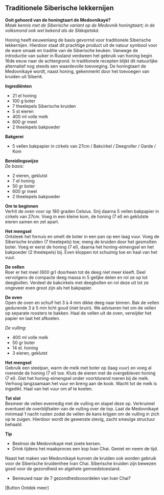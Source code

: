 ## Traditionele Siberische lekkernijen
 
**Ooit gehoord van de honingtaart de Medovnikayé?** <br> 
_Maak kennis met de Siberische variant op de Medovnik honingtaart; in de volksmond ook wel bekend als de Slàkajetská._

Honing heeft eeuwenlang de basis gevormd voor traditionele Siberische lekkernijen. Hierdoor staat dit prachtige product uit de natuur symbool voor de ware smaak en traditie van de Siberische keuken. Vanwege de introductie van suiker in Rusland verdween het gebruik van honing begin 16de eeuw naar de achtergrond. In traditionele recepten blijkt dit natuurlijke alternatief nog steeds een waardevolle toevoeging. De honingtaart de Medovnikayé wordt, naast honing, gekenmerkt door het toevoegen van kruiden uit Siberië.

**Ingrediënten** <br>
* 21 el honing
* 100 g boter
* 7 theelepels Siberische kruiden 
* 5 st eieren
* 400 ml volle melk
* 600 gr meel
* 2 theelepels bakpoeder

**Bakgerei** <br>
* 5 vellen bakpapier in cirkels van 27cm / Bakcirkel / Deegroller / Garde / Kom

**Bereidingswijze**<br>
_De basis:_ <br>
* 2 eieren, geklutst
* 7 el honing
* 50 gr boter
* 600 gr meel
* 2 theelepels bakpoeder

**Om te beginnen** <br>
Verhit de oven voor op 180 graden Celsius. Snij daarna 5 vellen bakpapier in cirkels van 27cm. Voeg in een kleine kom, de honing (7 el) en geklutste eieren samen en zet apart. 

**Het mengsel** <br>
Ontsteek het fornuis en smelt de boter in een pan op een laag vuur. Voeg de Siberische kruiden (7 theelepels) toe; meng de kruiden door het gesmolten boter. Voeg er eerst de honing (7 el), daarna het honing-eimengsel en het bakpoeder (2 theelepels) bij. Even kloppen tot schuimig toe en haal van het vuur. 

**De vellen** <br>
Roer er het meel (600 gr) doorheen tot de deeg niet meer kleeft. Deel vervolgens de compacte deeg massa in 5 gelijke delen en rol ze op tot deegbollen. Verdeel de bakcirkels met deegbollen en rol deze uit tot ze ongeveer even groot zijn als het bakpapier.  

**De oven** <br>
Open de oven en schuif het 3 à 4 mm dikke deeg naar binnen. Bak de vellen gedurende 3 à 5 min licht goud (niet bruin). We adviseren het om de vellen op separate roosters te bakken. Haal de vellen uit de oven, verwijder het papier en laat het afkoelen. 

_De vulling:_ <br>
* 400 ml volle melk
* 50 gr boter
* 14 el. honing
* 3 eieren, geklutst

**Het mengsel** <br>
Gebruik een steelpan, warm de melk met boter op (laag vuur) en voeg al roerende de honing (7 el) toe. Kluts de eieren met de overgebleven honing (7 el). Giet het honing-eimengsel onder voortdurend roeren bij de melk. Verhoog langzaamaan het vuur en breng aan de kook. Wacht tot de melk is ingedikt. Haal van het vuur om af te koelen. 

**Tot slot** <br>
Besmeer de vellen evenredig met de vulling en stapel deze op. Verkruimel eventueel de overblijfselen van de vulling over de top. Laat de Medovnikayé minimaal 1 nacht rusten zodat de vellen de kans krijgen om de vulling in zich op te zuigen. Hierdoor wordt de gewenste stevig, zacht smeuïge structuur behaald. 

**Tip** <br>
* Bestrooi de Medovnikayé met zoete kersen. 
* Drink tijdens het maakproces een kop Ivan Chai. Geniet en neem de tijd. 

Naast het maken van Medovnikayé kunnen de kruiden ook worden gebruik voor de Siberische kruidenthee Ivan Chai. Siberische kruiden zijn bewezen goed voor de gezondheid en algehele gemoedstoestand. 

* Benieuwd naar de 7 gezondheidsvoordelen van Ivan Chai?

[Button Ontdek meer]

